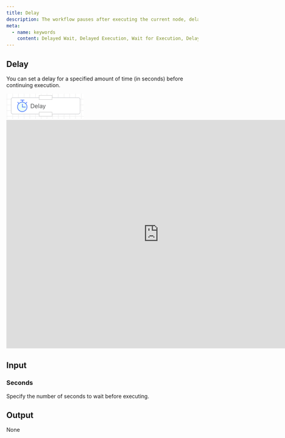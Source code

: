 ```yaml
---
title: Delay
description: The workflow pauses after executing the current node, delays for a specified duration, and then proceeds to execute subsequent nodes.
meta:
  - name: keywords
    content: Delayed Wait, Delayed Execution, Wait for Execution, Delay for Specified Duration, Suspend and Wait, Low-code, AI Workflow, Process Engine
---
```


## Delay

You can set a delay for a specified amount of time (in seconds) before continuing execution.

<img src="./img/delay_menu.png" alt="image-20241007191739320" style="zoom:50%;" />



<iframe 
    width="800" 
    height="600" 
    src="https://www.youtube.com/embed/0eBUO_7ptG4"  frameborder="0" 
    allow="accelerometer; autoplay; encrypted-media; gyroscope; picture-in-picture" 
    allowfullscreen>
</iframe>

## Input

### Seconds

Specify the number of seconds to wait before executing.



## Output

None